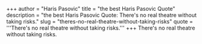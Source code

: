 +++
author = "Haris Pasovic"
title = "the best Haris Pasovic Quote"
description = "the best Haris Pasovic Quote: There's no real theatre without taking risks."
slug = "theres-no-real-theatre-without-taking-risks"
quote = '''There's no real theatre without taking risks.'''
+++
There's no real theatre without taking risks.
